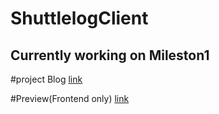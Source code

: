 # ShuttlelogClient

## Currently working on Mileston1



#project Blog [link](https://yingliucapstone.wordpress.com/)


#Preview(Frontend only) [link](http://34.198.142.198:4200/)
